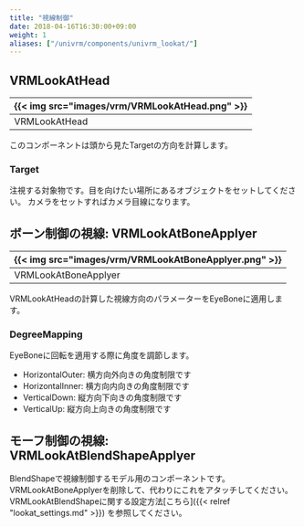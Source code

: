 ```yaml
---
title: "視線制御"
date: 2018-04-16T16:30:00+09:00
weight: 1
aliases: ["/univrm/components/univrm_lookat/"]
---
```


## VRMLookAtHead

|{{< img src="images/vrm/VRMLookAtHead.png" >}}|
|-----|
|VRMLookAtHead|

このコンポーネントは頭から見たTargetの方向を計算します。

### Target
注視する対象物です。目を向けたい場所にあるオブジェクトをセットしてください。
カメラをセットすればカメラ目線になります。

## ボーン制御の視線: VRMLookAtBoneApplyer

|{{< img src="images/vrm/VRMLookAtBoneApplyer.png" >}}|
|-----|
|VRMLookAtBoneApplyer|

VRMLookAtHeadの計算した視線方向のパラメーターをEyeBoneに適用します。

### DegreeMapping

EyeBoneに回転を適用する際に角度を調節します。

* HorizontalOuter: 横方向外向きの角度制限です
* HorizontalInner: 横方向内向きの角度制限です
* VerticalDown: 縦方向下向きの角度制限です
* VerticalUp: 縦方向上向きの角度制限です

## モーフ制御の視線: VRMLookAtBlendShapeApplyer

BlendShapeで視線制御するモデル用のコンポーネントです。
VRMLookAtBoneApplyerを削除して、代わりにこれをアタッチしてください。
VRMLookAtBlendShapeに関する設定方法[こちら]({{< relref "lookat_settings.md" >}})  を参照してください。



